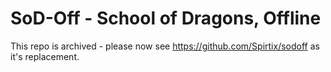 # SoD-Off - School of Dragons, Offline

This repo is archived - please now see https://github.com/Spirtix/sodoff as it's replacement.
